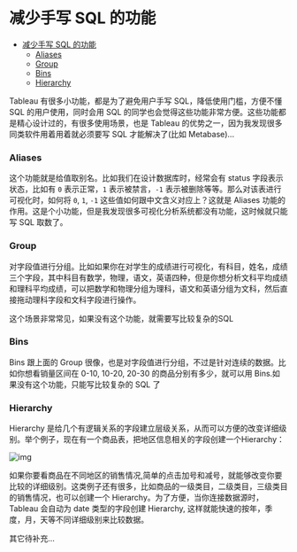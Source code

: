 # 减少手写 SQL 的功能

<!-- TOC -->

- [减少手写 SQL 的功能](#减少手写-sql-的功能)
    - [Aliases](#aliases)
    - [Group](#group)
    - [Bins](#bins)
    - [Hierarchy](#hierarchy)

<!-- /TOC -->

Tableau 有很多小功能，都是为了避免用户手写 SQL，降低使用门槛，方便不懂 SQL 的用户使用，同时会用 SQL 的同学也会觉得这些功能非常方便。这些功能都是精心设计过的，有很多使用场景，也是 Tableau 的优势之一，因为我发现很多同类软件用着用着就必须要写 SQL 才能解决了(比如 Metabase)...

### Aliases

这个功能就是给值取别名。比如我们在设计数据库时，经常会有 status 字段表示状态，比如有 `0` 表示正常，`1` 表示被禁言，`-1` 表示被删除等等。那么对该表进行可视化时，如何将 `0`, `1`, `-1` 这些值如何跟中文含义对应上？这就是 Aliases 功能的作用。这是个小功能，但是我发现很多可视化分析系统都没有功能，这时候就只能写 SQL 取数了。

### Group

对字段值进行分组。比如如果你在对学生的成绩进行可视化，有科目，姓名，成绩三个字段，其中科目有数学，物理，语文，英语四种，但是你想分析文科平均成绩和理科平均成绩，可以把数学和物理分组为理科，语文和英语分组为文科，然后直接拖动理科字段和文科字段进行操作。

这个场景非常常见，如果没有这个功能，就需要写比较复杂的SQL

### Bins
Bins 跟上面的 Group 很像，也是对字段值进行分组，不过是针对连续的数据。比如你想看销量区间在 0-10, 10-20, 20-30 的商品分别有多少，就可以用 Bins.如果没有这个功能，只能写比较复杂的 SQL 了

### Hierarchy

Hierarchy 是给几个有逻辑关系的字段建立层级关系，从而可以方便的改变详细级别。举个例子，现在有一个商品表，把地区信息相关的字段创建一个Hierarchy：

![img](https://si.geilicdn.com/img-0bb20000016db3821c230a211580-unadjust_406_206.png)

如果你要看商品在不同地区的销售情况,简单的点击加号和减号，就能够改变你要比较的详细级别。这类例子还有很多，比如商品的一级类目，二级类目，三级类目的销售情况，也可以创建一个 Hierarchy。为了方便，当你连接数据源时，Tableau 会自动为 date 类型的字段创建 Hierarchy, 这样就能快速的按年，季度，月，天等不同详细级别来比较数据。

其它待补充...

